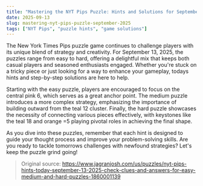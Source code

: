 ```yaml
---
title: "Mastering the NYT Pips Puzzle: Hints and Solutions for September 13, 2025"
date: 2025-09-13
slug: mastering-nyt-pips-puzzle-september-2025
tags: ["NYT Pips", "puzzle hints", "game solutions"]
---
```


The New York Times Pips puzzle game continues to challenge players with its unique blend of strategy and creativity. For September 13, 2025, the puzzles range from easy to hard, offering a delightful mix that keeps both casual players and seasoned enthusiasts engaged. Whether you're stuck on a tricky piece or just looking for a way to enhance your gameplay, todays hints and step-by-step solutions are here to help.

Starting with the easy puzzle, players are encouraged to focus on the central pink 6, which serves as a great anchor point. The medium puzzle introduces a more complex strategy, emphasizing the importance of building outward from the teal 12 cluster. Finally, the hard puzzle showcases the necessity of connecting various pieces effectively, with keystones like the teal 18 and orange =5 playing pivotal roles in achieving the final shape.

As you dive into these puzzles, remember that each hint is designed to guide your thought process and improve your problem-solving skills. Are you ready to tackle tomorrows challenges with newfound strategies? Let's keep the puzzle grind going!

> Original source: https://www.jagranjosh.com/us/puzzles/nyt-pips-hints-today-september-13-2025-check-clues-and-answers-for-easy-medium-and-hard-puzzles-1860001139